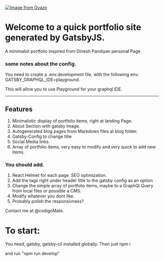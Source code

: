 [![Image from Gyazo](https://i.gyazo.com/51824920439db3a61206acb8a9372e2b.gif)](https://gyazo.com/51824920439db3a61206acb8a9372e2b)


# Welcome to a quick portfolio site generated by GatsbyJS.

A minimalist portfolio inspired from Dinesh Pandiyan personal Page

### some notes about the config.

You need to create a .env.development file, with the following env:
GATSBY_GRAPHQL_IDE=playground.

This will allow you to use Playground for your graphql IDE.
___

## Features

1. Minimalistic display of portfolio items, right at landing Page.
2. About Section with gatsby Image.
3. Autogenerated blog pages from Markdown files at blog folder.
4. Gatsby-Config to change title
5. Social Media links.
6. Array of portfolio items, very easy to modify and very quick to add new items.


### You should add.

1. React Helmet for each page. SEO optimization.
2. Add the tags right under header title to the gatsby config as an option
3. Change the simple array of portfolio items, maybe to a GraphQl Query from local files or possible a CMS.
4. Modify whatever you dont like.
5. Probably polish the responsivness?


Contact me at @codigoMate.


# To start:
You need, gatsby, gatsby-cli installed globally.
Then just npm i

and run "npm run develop"
